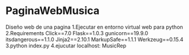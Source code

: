 # PaginaWebMusica
Diseño web de una pagina 
1.Ejecutar en entorno virtual web para python
2.Requirements
Click==7.0
Flask==1.0.3
gunicorn==19.9.0
itsdangerous==1.1.0
Jinja2==2.10.1
MarkupSafe==1.1.1
Werkzeug==0.15.4
3.python index.py
4.ejucutar localhost: MusicRep
